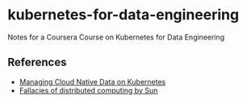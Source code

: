 # kubernetes-for-data-engineering
Notes for a Coursera Course on Kubernetes for Data Engineering


## References
* [Managing Cloud Native Data on Kubernetes](https://learning.oreilly.com/library/view/managing-cloud-native/9781098111380/)
* [Fallacies of distributed computing by Sun](https://en.wikipedia.org/wiki/Fallacies_of_distributed_computing)
